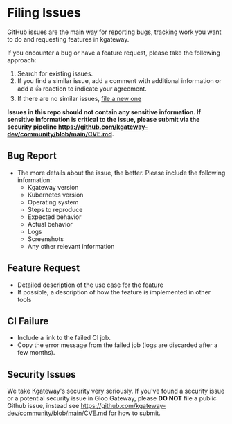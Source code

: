 # Filing Issues

GitHub issues are the main way for reporting bugs, tracking work you want to do and requesting features in kgateway.

If you encounter a bug or have a feature request, please take the following approach:
1. Search for existing issues.
2. If you find a similar issue, add a comment with additional information or add a 👍 reaction to indicate your agreement.
3. If there are no similar issues, [file a new one](https://github.com/kgateway-dev/kgateway/issues/new/choose)

**Issues in this repo should not contain any sensitive information. If sensitive information is critical to the issue, please submit via the security pipeline https://github.com/kgateway-dev/community/blob/main/CVE.md.**

## Bug Report
- The more details about the issue, the better. Please include the following information:
  - Kgateway version
  - Kubernetes version
  - Operating system
  - Steps to reproduce
  - Expected behavior
  - Actual behavior
  - Logs
  - Screenshots
  - Any other relevant information

## Feature Request
- Detailed description of the use case for the feature
- If possible, a description of how the feature is implemented in other tools

## CI Failure
- Include a link to the failed CI job.
- Copy the error message from the failed job (logs are discarded after a few months). 

## Security Issues
We take Kgateway's security very seriously. If you've found a security issue or a potential security issue in Gloo Gateway, please **DO NOT** file a public Github issue, instead see https://github.com/kgateway-dev/community/blob/main/CVE.md for how to submit.

